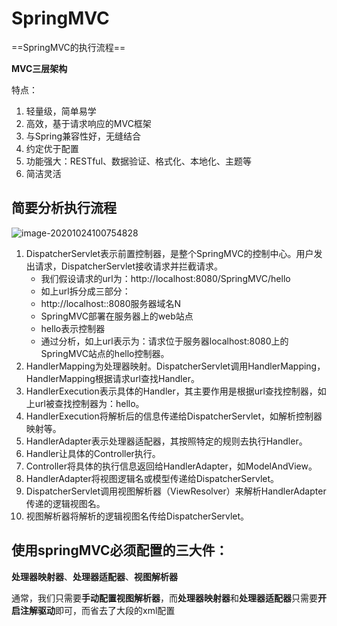# SpringMVC

==SpringMVC的执行流程==

**MVC三层架构**

特点：

1. 轻量级，简单易学
2. 高效，基于请求响应的MVC框架
3. 与Spring兼容性好，无缝结合
4. 约定优于配置
5. 功能强大：RESTful、数据验证、格式化、本地化、主题等
6. 简洁灵活

## 简要分析执行流程

![image-20201024100754828](C:\Users\ZJP\AppData\Roaming\Typora\typora-user-images\image-20201024100754828.png)

1. DispatcherServlet表示前置控制器，是整个SpringMVC的控制中心。用户发出请求，DispatcherServlet接收请求并拦截请求。
   - 我们假设请求的url为：http://localhost:8080/SpringMVC/hello
   - 如上url拆分成三部分：
   - http://localhost::8080服务器域名N
   - SpringMVC部署在服务器上的web站点
   - hello表示控制器
   - 通过分析，如上url表示为：请求位于服务器localhost:8080上的SpringMVC站点的hello控制器。
2. HandlerMapping为处理器映射。DispatcherServlet调用HandlerMapping，HandlerMapping根据请求url查找Handler。
3. HandlerExecution表示具体的Handler，其主要作用是根据url查找控制器，如上url被查找控制器为：hello。
4. HandlerExecution将解析后的信息传递给DispatcherServlet，如解析控制器映射等。
5. HandlerAdapter表示处理器适配器，其按照特定的规则去执行Handler。
6. Handler让具体的Controller执行。
7. Controller将具体的执行信息返回给HandlerAdapter，如ModelAndView。
8. HandlerAdapter将视图逻辑名或模型传递给DispatcherServlet。
9. DispatcherServlet调用视图解析器（ViewResolver）来解析HandlerAdapter传递的逻辑视图名。
10. 视图解析器将解析的逻辑视图名传给DispatcherServlet。

## 使用springMVC必须配置的三大件：

**处理器映射器**、**处理器适配器**、**视图解析器**

通常，我们只需要**手动配置视图解析器**，而**处理器映射器**和**处理器适配器**只需要**开启注解驱动**即可，而省去了大段的xml配置

